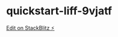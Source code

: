 # quickstart-liff-9vjatf

[Edit on StackBlitz ⚡️](https://stackblitz.com/edit/quickstart-liff-9vjatf)